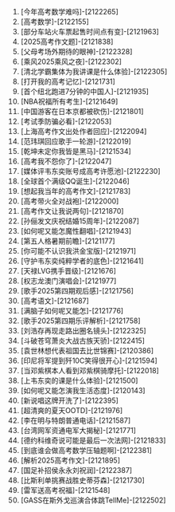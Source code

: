
1. [今年高考数学难吗]-[2122265]
1. [高考数学]-[2122155]
1. [部分车站火车票起售时间点有变]-[2121963]
1. [2025高考作文题]-[2121838]
1. [父母考场外期待的眼神]-[2122328]
1. [乘风2025乘风之夜]-[2122302]
1. [清北学霸集体为我讲课是什么体验]-[2122305]
1. [打开我的高考记忆]-[2121731]
1. [首个纽北跑进7分钟的中国人]-[2121935]
1. [NBA祝福所有考生]-[2121649]
1. [中国游客在日本京都被砍伤]-[2121801]
1. [考试季防骗必看]-[2122053]
1. [上海高考作文出处作者回应]-[2122094]
1. [范玮琪回应歌手一轮游]-[2122019]
1. [乾坤未定你我皆是黑马]-[2121534]
1. [高考我不怨你了]-[2122047]
1. [媒体评韦东奕账号成高考许愿池]-[2122230]
1. [全球首个满级QQ诞生]-[2122046]
1. [想起我当年的高考作文]-[2121783]
1. [高考带火全对战袍]-[2122000]
1. [高考作文让我说两句]-[2121870]
1. [孙俪发文庆祝结婚15周年]-[2122087]
1. [如何呢又能怎魔性翻唱]-[2121943]
1. [第五人格暑期前瞻]-[2121177]
1. [你可能不认识我洪金宝版]-[2121971]
1. [守护韦东奕纯粹学者的底色]-[2121641]
1. [天禄LVG携手晋级]-[2121676]
1. [权志龙澳门演唱会]-[2121977]
1. [歌手2025第四期观后感]-[2121756]
1. [高考语文]-[2121687]
1. [满脑子如何呢又能怎]-[2121776]
1. [歌手2025第四期乐评解析]-[2121758]
1. [刘浩存再现走路出圈名镜头]-[2122325]
1. [斗破苍穹萧炎大战古族天骄]-[2122415]
1. [袁世林想代表祖国去比世锦赛]-[2120386]
1. [印尼将军提到歼10C笑得很开心]-[2121594]
1. [当邓紫棋本人看到邓紫棋骑摩托]-[2122018]
1. [上韦东奕的课是什么体验]-[2121500]
1. [如何呢又能怎演我生活态度]-[2120143]
1. [新说唱这牌开洗了]-[2122395]
1. [超清爽的夏天OOTD]-[2121976]
1. [李在明与特朗普通电话]-[2121587]
1. [台湾网军资通电军大揭秘]-[2121771]
1. [德约科维奇说可能是最后一次法网]-[2121833]
1. [到底谁会做高考数学压轴题啊]-[2122381]
1. [解析2025高考作文]-[2121895]
1. [国足补招侯永永刘祝润]-[2122387]
1. [比斯利单挑赛战胜史蒂芬森]-[2121730]
1. [雷军送高考祝福]-[2121548]
1. [GASS在斯外戈巡演合体跳TellMe]-[2122502]